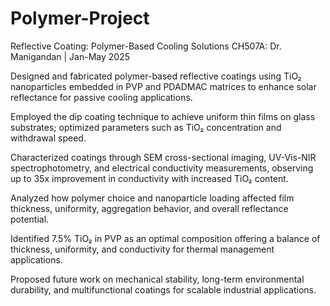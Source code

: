 # Polymer-Project
Reflective Coating: Polymer-Based Cooling Solutions
CH507A: Dr. Manigandan | Jan-May 2025

Designed and fabricated polymer-based reflective coatings using TiO₂ nanoparticles embedded in PVP and PDADMAC matrices to enhance solar reflectance for passive cooling applications.

Employed the dip coating technique to achieve uniform thin films on glass substrates; optimized parameters such as TiO₂ concentration and withdrawal speed.

Characterized coatings through SEM cross-sectional imaging, UV-Vis-NIR spectrophotometry, and electrical conductivity measurements, observing up to 35x improvement in conductivity with increased TiO₂ content.

Analyzed how polymer choice and nanoparticle loading affected film thickness, uniformity, aggregation behavior, and overall reflectance potential.

Identified 7.5% TiO₂ in PVP as an optimal composition offering a balance of thickness, uniformity, and conductivity for thermal management applications.

Proposed future work on mechanical stability, long-term environmental durability, and multifunctional coatings for scalable industrial applications.
